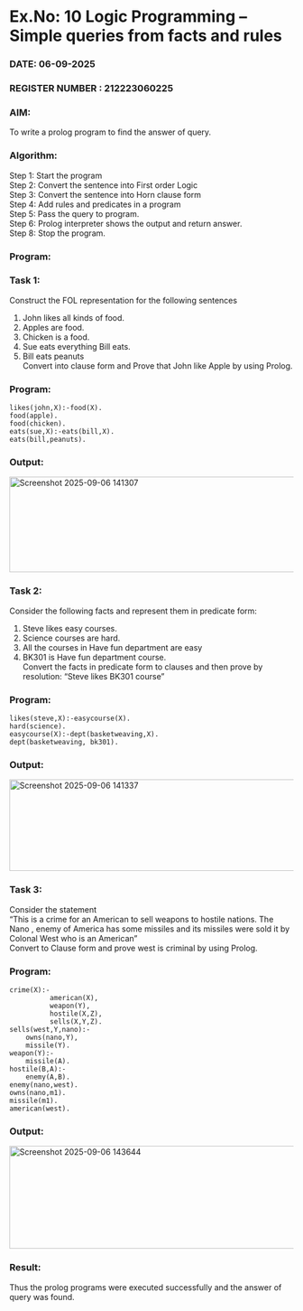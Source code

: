 # Ex.No: 10  Logic Programming –  Simple queries from facts and rules
### DATE: 06-09-2025                                                                         
### REGISTER NUMBER : 212223060225
### AIM: 
To write a prolog program to find the answer of query. 
###  Algorithm:
 Step 1: Start the program <br> 
 Step 2: Convert the sentence into First order Logic  <br> 
 Step 3:  Convert the sentence into Horn clause form  <br> 
 Step 4: Add rules and predicates in a program   <br> 
 Step 5:  Pass the query to program. <br> 
 Step 6: Prolog interpreter shows the output and return answer. <br> 
 Step 8:  Stop the program.
### Program:
### Task 1:
Construct the FOL representation for the following sentences <br> 
1.	John likes all kinds of food.  <br> 
2.	Apples are food.  <br> 
3.	Chicken is a food.  <br> 
4.	Sue eats everything Bill eats. <br> 
5.	 Bill eats peanuts  <br> 
   Convert into clause form and Prove that John like Apple by using Prolog. <br> 
### Program:
```
likes(john,X):-food(X). 
food(apple).
food(chicken).
eats(sue,X):-eats(bill,X).
eats(bill,peanuts). 
```


### Output:

<img width="937" height="169" alt="Screenshot 2025-09-06 141307" src="https://github.com/user-attachments/assets/8cd36167-d163-4a69-9177-3bb041625119" />


### Task 2:
Consider the following facts and represent them in predicate form: <br>              
1.	Steve likes easy courses. <br> 
2.	Science courses are hard. <br> 
3. All the courses in Have fun department are easy <br> 
4. BK301 is Have fun department course.<br> 
Convert the facts in predicate form to clauses and then prove by resolution: “Steve likes BK301 course”<br> 

### Program:
```
likes(steve,X):-easycourse(X).
hard(science).
easycourse(X):-dept(basketweaving,X). 
dept(basketweaving, bk301).
``` 
### Output:

<img width="936" height="162" alt="Screenshot 2025-09-06 141337" src="https://github.com/user-attachments/assets/7235eeea-a87e-4042-9bf1-3e48d343f6aa" />

### Task 3:
Consider the statement <br> 
“This is a crime for an American to sell weapons to hostile nations. The Nano , enemy of America has some missiles and its missiles were sold it by Colonal West who is an American” <br> 
Convert to Clause form and prove west is criminal by using Prolog.<br> 
### Program:

```
crime(X):-
    	  american(X),
    	  weapon(Y),
    	  hostile(X,Z),
          sells(X,Y,Z).
sells(west,Y,nano):-
    owns(nano,Y),
    missile(Y). 
weapon(Y):-
    missile(A).
hostile(B,A):-
    enemy(A,B).
enemy(nano,west).
owns(nano,m1).
missile(m1).
american(west).

```
### Output:

<img width="948" height="182" alt="Screenshot 2025-09-06 143644" src="https://github.com/user-attachments/assets/7678b982-3034-467d-b6af-3b658c6abb43" />

### Result:
Thus the prolog programs were executed successfully and the answer of query was found.
